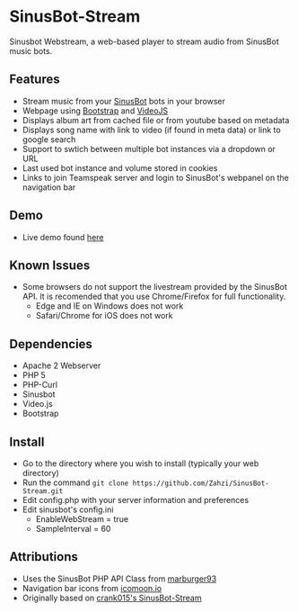 # SinusBot-Stream
Sinusbot Webstream, a web-based player to stream audio from SinusBot music bots.

## Features
- Stream music from your [SinusBot](https://www.sinusbot.com) bots in your browser
- Webpage using [Bootstrap](http://getbootstrap.com/) and [VideoJS](http://videojs.com/)
- Displays album art from cached file or from youtube based on metadata
- Displays song name with link to video (if found in meta data) or link to google search
- Support to swtich between multiple bot instances via a dropdown or URL
- Last used bot instance and volume stored in cookies
- Links to join Teamspeak server and login to SinusBot's webpanel on the navigation bar


## Demo
- Live demo found [here](http://sinusbot.zahzi.us/SinusBot-Stream/)


## Known Issues
- Some browsers do not support the livestream provided by the SinusBot API. It is recomended that you use Chrome/Firefox for full functionality.
    - Edge and IE on Windows does not work
    - Safari/Chrome for iOS does not work


## Dependencies
- Apache 2 Webserver
- PHP 5
- PHP-Curl
- Sinusbot
- Video.js
- Bootstrap


## Install
- Go to the directory where you wish to install (typically your web directory)
- Run the command ```git clone https://github.com/Zahzi/SinusBot-Stream.git```
- Edit config.php with your server information and preferences
- Edit sinusbot's config.ini 
    - EnableWebStream = true
    - SampleInterval = 60


## Attributions
- Uses the SinusBot PHP API Class from [marburger93](https://github.com/marburger93/SinusBot-API-PHP-Class)
- Navigation bar icons from [icomoon.io](https://icomoon.io/)
- Originally based on [crank015's SinusBot-Stream](https://github.com/crank015/SinusBot-Stream/)
